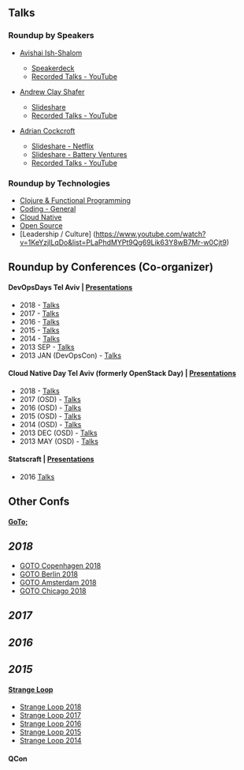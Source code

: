 ## Talks

### Roundup by Speakers
- [Avishai Ish-Shalom](https://www.twitter.com/nukemberg)
  - [Speakerdeck](https://slides.com/nukemberg)
  - [Recorded Talks - YouTube](https://www.youtube.com/playlist?list=PLaPhdMYPt9QgsDHp9dZWXOBbBmGIG03kH)

- [Andrew Clay Shafer](https://www.twitter.com/littleidea)
  - [Slideshare](https://www.slideshare.net/littleidea)
  - [Recorded Talks - YouTube](https://www.youtube.com/watch?v=ALGuyXSo5e8&list=PLaPhdMYPt9QizjOPIPYWpTrrx6zwSQvZ_)

- [Adrian Cockcroft]()
  - [Slideshare - Netflix](https://www.slideshare.net/adrianco)
  - [Slideshare - Battery Ventures](https://www.slideshare.net/adriancockcroft)
  - [Recorded Talks - YouTube]()
 
### Roundup by Technologies 
- [Clojure & Functional Programming](https://www.youtube.com/watch?v=HBgavRKhLAk&list=PLaPhdMYPt9QibMsfqy-JBVgp5Uw458Wuf)
- [Coding - General](#)
- [Cloud Native](#)
- [Open Source](#)
- [Leadership / Culture] (https://www.youtube.com/watch?v=1KeYzjILqDo&list=PLaPhdMYPt9Qg69Lik63Y8wB7Mr-w0Cjt9)


## Roundup by Conferences (Co-organizer)

#### DevOpsDays Tel Aviv | [Presentations](https://www.slideshare.net/DevopsCon)
- 2018 - [Talks](https://www.youtube.com/watch?v=7WVaijojl9w&list=PL8tivQAdoavO1h9DLI6SGNf517QDLa6kM) 
- 2017 - [Talks](https://www.youtube.com/watch?v=We-v-v1Ds7A&list=PL8tivQAdoavMyd5qrMszXYaN6TVRuMrDq) 
- 2016 - [Talks](https://www.youtube.com/watch?v=jEgPbOMgKqk&list=PL8tivQAdoavPk7UOjmYjmfSZxBEJZEC9B) 
- 2015 - [Talks](https://www.youtube.com/watch?v=0RGi6wQQPZo&list=PL8tivQAdoavOglNSmL4NsEKb78Rqdqtw8) 
- 2014 - [Talks](https://vimeo.com/album/3172554) 
- 2013 SEP - [Talks](https://www.youtube.com/watch?v=RUuz_dnp5mo&list=PL8tivQAdoavPwbSEdssQyDLvXppXLy1D8)
- 2013 JAN (DevOpsCon) - [Talks]()

#### Cloud Native Day Tel Aviv (formerly OpenStack Day) | [Presentations](https://www.slideshare.net/openstackil)
- 2018 - [Talks](https://www.youtube.com/watch?v=A4FYR__cRWA&list=PLBbbxYi2GRdY-vrCdgZwOG-E0AIUgVipU)
- 2017 (OSD) - [Talks](https://www.youtube.com/watch?v=3rP1c96bfpY&list=PLBbbxYi2GRdaqAaIInX4QnUH2dwkOshRN)
- 2016 (OSD) - [Talks](https://www.youtube.com/watch?v=MigADVropSc&list=PLBbbxYi2GRda5BGGVYWPS8qk7e50IqRP6)
- 2015 (OSD) - [Talks](https://www.youtube.com/watch?v=W2Xp6AgDeRU&list=PLBbbxYi2GRdaPOfQ-NKjC7A5yaMnjYSbV)
- 2014 (OSD) - [Talks](https://www.youtube.com/watch?v=EflJnbuVdmU&list=PLBbbxYi2GRdbf55SR0IG0k1XxmSpLyvlh)
- 2013 DEC (OSD) - [Talks](https://www.youtube.com/watch?v=UQh8d1v9ulM&list=PLBbbxYi2GRdYzlj77lY8r1tcToV0PxpDG)
- 2013 MAY (OSD) - [Talks](https://www.youtube.com/watch?v=a8hNVTbd5SA&list=PLBbbxYi2GRdYCP7QhlwdxsVmP5qh61_-l)
  
#### Statscraft | [Presentations](https://www.slideshare.net/statscraft)
- 2016 [Talks](https://www.youtube.com/watch?v=XI32yrTXPaY&list=PLlhgd2ycH2eXx0e5FajrTi7Z7KcVxk1cG)

## Other Confs 
  
#### [GoTo;]()

*2018*
-

- [GOTO Copenhagen 2018](https://www.youtube.com/watch?v=yOpYYYRuDQ0&list=PLEx5khR4g7PIzxn476GK3Mkk19csZZjeH)
- [GOTO Berlin 2018](https://www.youtube.com/watch?v=xuzpLr7sFjM&list=PLEx5khR4g7PJW7u0GKxRPIQddtu69boT3)
- [GOTO Amsterdam 2018](https://www.youtube.com/watch?v=8fi7uSYlOdc&list=PLEx5khR4g7PJzxBWC9c6xx0LghEIxCLwm)
- [GOTO Chicago 2018](https://www.youtube.com/watch?v=AbgsfeGvg3E&list=PLEx5khR4g7PKqVew27D3jvMknjxjowoKl)
 
*2017*
- 
  
  
*2016*
-
  
*2015*
- 
  
#### [Strange Loop](https://www.thestrangeloop.com/)
  - [Strange Loop 2018](https://www.youtube.com/watch?v=y-xgWLYQc4g&list=PLcGKfGEEONaBUdko326yL6ags8C_SYgqH)
  - [Strange Loop 2017](https://www.youtube.com/watch?v=_Zoa3xkzgFk&list=PLcGKfGEEONaDzd0Hkn2f1talsTu1HLDYu)
  - [Strange Loop 2016](https://www.youtube.com/watch?v=C4rT0lgJr6U&list=PLcGKfGEEONaDvuLDFFKRfzbsaBuVVXdYa) 
  - [Strange Loop 2015](https://www.youtube.com/watch?v=R2Aa4PivG0g&list=PLcGKfGEEONaCIl5eU53uPBnRJ9rbIH32R)
  - [Strange Loop 2014](https://www.youtube.com/watch?v=QcwyKLlmXeY&list=PLcGKfGEEONaDFE_9BeCN1-q3LCqTSGL_q)
  
#### QCon
  
  
#### 
 
 
 
 
 
 
 
 
